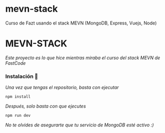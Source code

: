 # mevn-stack
Curso de Fazt usando el stack MEVN (MongoDB, Express, Vuejs, Node)

# MEVN-STACK

_Este proyecto es lo que hice mientras miraba el curso del stack MEVN de FastCode_

### Instalación 🔧

_Una vez que tengas el repositorio, basta con ejecutar_

```
npm install
```

_Después, solo basta con que ejecutes_

```
npm run dev
```

_No te olvides de asegurarte que tu servicio de MongoDB esté activo :)_

